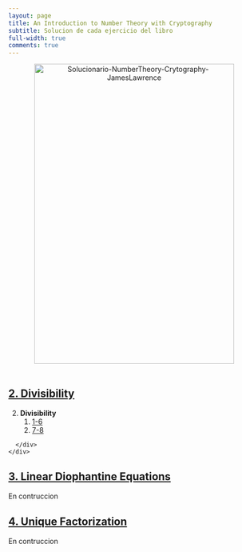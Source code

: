 ```yaml
---
layout: page
title: An Introduction to Number Theory with Cryptography
subtitle: Solucion de cada ejercicio del libro
full-width: true
comments: true
---
```


<center><a href= "https://www.amazon.com/Introduction-Number-Cryptography-Textbooks-Mathematics/dp/1138063479"><img alt="Solucionario-NumberTheory-Crytography-JamesLawrence" width="400" height="600" style="object-fit: contain;" src="https://m.media-amazon.com/images/I/41hTjUcqYJL.jpg"></a></center>
<br>
<div class="panel-group" id="accordion" role="tablist" aria-multiselectable="true">
  <div class="panel panel-default">
    <div class="panel-heading" role="tab" id="headingOne">
      <h4 class="panel-title">
        <a data-toggle="collapse" data-parent="#accordion" href="#collapseOne" aria-expanded="true" aria-controls="collapseOne">
          <h2>2. Divisibility</h2>
        </a>
      </h4>
    </div>
    <div id="collapseOne" class="panel-collapse collapse in" role="tabpanel" aria-labelledby="headingOne">
      <div class="panel-body">

<ol>
  <li value="2.1">
    <b>Divisibility</b>
    <ol class="ol-cols">
      <a href="../../2015-01-06-NumberTheory-Crytography-JamesLawrence-2-21-1-6"><li>1-6</li></a>
      <a href="../../2015-01-07-NumberTheory-Crytography-JamesLawrence-2-21-7-8"><li>7-8</li></a>
    </ol>
  </li>
</ol>

      </div>
    </div>
  </div>
  <div class="panel panel-default">
    <div class="panel-heading" role="tab" id="headingTwo">
      <h4 class="panel-title">
        <a class="collapsed" data-toggle="collapse" data-parent="#accordion" href="#collapseTwo" aria-expanded="false" aria-controls="collapseTwo">
          <h2>3. Linear Diophantine Equations</h2>
        </a>
      </h4>
    </div>
    <div id="collapseTwo" class="panel-collapse collapse" role="tabpanel" aria-labelledby="headingTwo">
      <div class="panel-body">
        En contruccion
      </div>
    </div>
  </div>
  <div class="panel panel-default">
    <div class="panel-heading" role="tab" id="headingThree">
      <h4 class="panel-title">
        <a class="collapsed" data-toggle="collapse" data-parent="#accordion" href="#collapseThree" aria-expanded="false" aria-controls="collapseThree">
          <h2>4. Unique Factorization</h2>
        </a>
      </h4>
    </div>
    <div id="collapseThree" class="panel-collapse collapse" role="tabpanel" aria-labelledby="headingThree">
      <div class="panel-body">
        En contruccion
      </div>
    </div>
  </div>
</div>